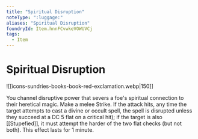 ```yaml
---
title: "Spiritual Disruption"
noteType: ":luggage:"
aliases: "Spiritual Disruption"
foundryId: Item.hnnFCvwkeVOWUVCj
tags:
  - Item
---
```


# Spiritual Disruption
![[icons-sundries-books-book-red-exclamation.webp|150]]

You channel disruptive power that severs a foe's spiritual connection to their heretical magic. Make a melee Strike. If the attack hits, any time the target attempts to cast a divine or occult spell, the spell is disrupted unless they succeed at a DC 5 flat on a critical hit); if the target is also [[Stupefied]], it must attempt the harder of the two flat checks (but not both). This effect lasts for 1 minute.
